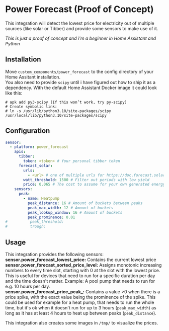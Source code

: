 # Power Forecast (Proof of Concept)
This integration will detect the lowest price for electricity out of multiple sources (like solar or Tibber) and provide some sensors to make use of it.

*This is just a proof of concept and i'm a beginner in Home Assistant and Python*

## Installation
Move `custom_components/power_forecast` to the config directory of your Home Assitant installation.  
You also need to provide `scipy` until i have figured out how to ship it as a dependency. With the default Home Assistant Docker image it could look like this:  
```
# apk add py3-scipy (If this won’t work, try py-scipy)
# Create symbolic link:
# ln -s /usr/lib/python3.10/site-packages/scipy /usr/local/lib/python3.10/site-packages/scipy
```

## Configuration
```yaml
sensor:
  - platform: power_forecast
    apis:
      tibber:
        token: <token> # Your personal tibber token
      forecast_solar:
        urls:
          - <url> # one of multiple urls for https://doc.forecast.solar. The results will be summarized.
        watt_threshold: 1500 # Filter out periods with low yield
        price: 0.065 # The cost to assume for your own generated energy
    sensors:
      peak:
        - name: Heatpump
          peak_distance: 16 # Amount of buckets between peaks
          peak_max_width: 12 # Amount of buckets 
          peak_lookup_window: 16 # Amount of buckets 
          peak_prominence: 0.01
#          peak_threshold: 
#          trough: 
```

## Usage
This integration provides the following sensors:
**sensor.power_forecast_lowest_price:** Contains the current lowest price  
**sensor.power_forecast_sorted_price_level:** Assigns monotonic increasing numbers to every time slot, starting with 0 at the slot with the lowest price. This is useful for devices that need to run for a specific duration per day and the time doesn't matter. Example: A pool pump that needs to run for e.g. 10 hours per day.  
**sensor.power_forecast_price_peak_<name>:** Contains a value >0 when there is a price spike, with the exact value being the prominence of the spike. This could be used for example for a heat pump, that needs to run the whole time, but it's ok when it doesn't run for up to 3 hours (`peak_max_width`) as long as it has at least 4 hours to heat up between peaks (`peak_distance`).  
  
This integration also creates some images in `/tmp/` to visualize the prices.